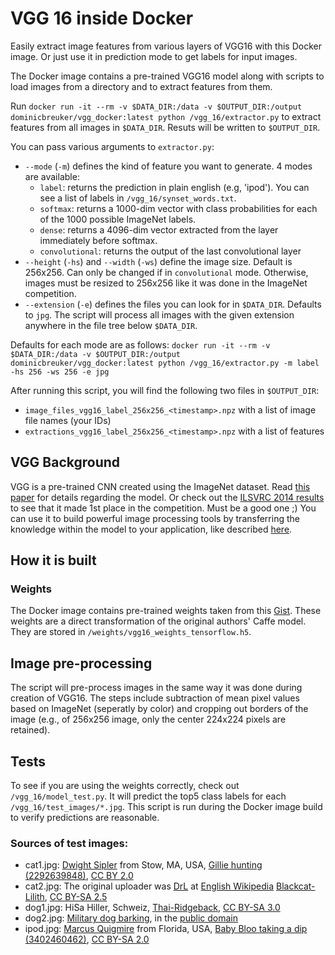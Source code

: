 # VGG 16 inside Docker
Easily extract image features from various layers of VGG16 with this Docker image.
Or just use it in prediction mode to get labels for input images.

The Docker image contains a pre-trained VGG16 model along with scripts to load images from a directory and to extract features from them.

Run `docker run -it --rm -v $DATA_DIR:/data -v $OUTPUT_DIR:/output dominicbreuker/vgg_docker:latest python /vgg_16/extractor.py` to extract features from all images in `$DATA_DIR`.
Resuts will be written to `$OUTPUT_DIR`.

You can pass various arguments to `extractor.py`:
- `--mode` (`-m`) defines the kind of feature you want to generate. 4 modes are available:
  - `label`: returns the prediction in plain english (e.g, 'ipod'). You can see a list of labels in `/vgg_16/synset_words.txt`.
  - `softmax`: returns a 1000-dim vector with class probabilities for each of the 1000 possible ImageNet labels.
  - `dense`: returns a 4096-dim vector extracted from the layer immediately before softmax.
  - `convolutional`: returns the output of the last convolutional layer
- `--height` (`-hs`) and `--width` (`-ws`) define the image size. Default is 256x256. Can only be changed if in `convolutional` mode. Otherwise, images must be resized to 256x256 like it was done in the ImageNet competition.
- `--extension` (`-e`) defines the files you can look for in `$DATA_DIR`. Defaults to `jpg`. The script will process all images with the given extension anywhere in the file tree below `$DATA_DIR`.

Defaults for each mode are as follows:
`docker run -it --rm -v $DATA_DIR:/data -v $OUTPUT_DIR:/output dominicbreuker/vgg_docker:latest python /vgg_16/extractor.py -m label -hs 256 -ws 256 -e jpg`

After running this script, you will find the following two files in `$OUTPUT_DIR`:
- `image_files_vgg16_label_256x256_<timestamp>.npz` with a list of image file names (your IDs)
- `extractions_vgg16_label_256x256_<timestamp>.npz` with a list of features

## VGG Background

VGG is a pre-trained CNN created using the ImageNet dataset.
Read [this paper](https://arxiv.org/pdf/1409.1556.pdf) for details regarding the model.
Or check out the [ILSVRC 2014 results](http://image-net.org/challenges/LSVRC/2014/results) to see that it made 1st place in the competition.
Must be a good one ;)
You can use it to build powerful image processing tools by transferring the knowledge within the model to your application, like described [here](https://blog.keras.io/building-powerful-image-classification-models-using-very-little-data.html).

## How it is built

### Weights

The Docker image contains pre-trained weights taken from this [Gist](https://gist.github.com/baraldilorenzo/07d7802847aaad0a35d3).
These weights are a direct transformation of the original authors' Caffe model.
They are stored in `/weights/vgg16_weights_tensorflow.h5`.

## Image pre-processing

The script will pre-process images in the same way it was done during creation of VGG16.
The steps include subtraction of mean pixel values based on ImageNet (seperatly by color) and cropping out borders of the image (e.g., of 256x256 image, only the center 224x224 pixels are retained).

## Tests

To see if you are using the weights correctly, check out `/vgg_16/model_test.py`.
It will predict the top5 class labels for each `/vgg_16/test_images/*.jpg`.
This script is run during the Docker image build to verify predictions are reasonable.

### Sources of test images:
- cat1.jpg: [Dwight Sipler](http://www.flickr.com/people/62528187@N00) from Stow, MA, USA, [Gillie hunting (2292639848)](https://commons.wikimedia.org/wiki/File:Gillie_hunting_(2292639848).jpg), [CC BY 2.0](https://creativecommons.org/licenses/by/2.0/legalcode)
- cat2.jpg: The original uploader was [DrL](https://en.wikipedia.org/wiki/User:DrL) at [English Wikipedia](https://en.wikipedia.org/wiki/) [Blackcat-Lilith](https://commons.wikimedia.org/wiki/File:Blackcat-Lilith.jpg), [CC BY-SA 2.5
](https://creativecommons.org/licenses/by-sa/2.5/legalcode)
- dog1.jpg: HiSa Hiller, Schweiz, [Thai-Ridgeback](https://commons.wikimedia.org/wiki/File:Thai-Ridgeback.jpg), [CC BY-SA 3.0](https://creativecommons.org/licenses/by-sa/3.0/legalcode)
- dog2.jpg: [Military dog barking](https://commons.wikimedia.org/wiki/File:Military_dog_barking.JPG), in the [public domain](https://en.wikipedia.org/wiki/public_domain)
- ipod.jpg: [Marcus Quigmire](http://www.flickr.com/people/41896843@N00) from Florida, USA, [Baby Bloo taking a dip (3402460462)](https://commons.wikimedia.org/wiki/File:Baby_Bloo_taking_a_dip_(3402460462).jpg), [CC BY-SA 2.0](https://creativecommons.org/licenses/by-sa/2.0/legalcode)
